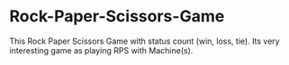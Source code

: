 # Rock-Paper-Scissors-Game
This Rock Paper Scissors Game with status count (win, loss, tie). Its very interesting game as playing RPS with Machine(s).
